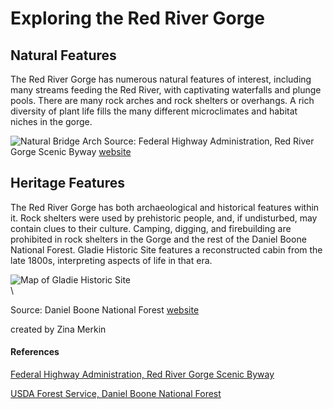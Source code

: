 # Exploring the Red River Gorge

## Natural Features

The Red River Gorge has numerous natural features of interest, including many streams feeding the Red River, with captivating waterfalls and plunge pools. There are many rock arches and rock shelters or overhangs. A rich diversity of plant life fills the many different microclimates and habitat niches in the gorge.

![Natural Bridge Arch](https://www.fhwa.dot.gov/byways/Uploads/asset_files/000/003/801/Natural_Arch_m.jpg "Beneath Natural Bridge")     <!-- double space forces a line break -->
Source: Federal Highway Administration, Red River Gorge Scenic Byway [website](https://www.fhwa.dot.gov/byways/byways/2482/photos/all)

## Heritage Features

The Red River Gorge has both archaeological and historical features within it. Rock shelters were used by prehistoric people, and, if undisturbed, may contain clues to their culture. Camping, digging, and firebuilding are prohibited in rock shelters in the Gorge and the rest of the Daniel Boone National Forest. Gladie Historic Site features a reconstructed cabin from the late 1800s, interpreting aspects of life in that era.


![Map of Gladie Historic Site](https://www.fs.usda.gov/Internet/FSE_MEDIA/fseprd532886.jpg "Gladie Historic Site")  
\   <!-- try a backslash -->

Source: Daniel Boone National Forest [website](https://www.fs.usda.gov/detail/dbnf/specialplaces/?cid=fsbdev3_032543)

created by Zina Merkin

#### References
[Federal Highway Administration, Red River Gorge Scenic Byway](https://www.fhwa.dot.gov/byways/byways/2482)

[USDA Forest Service, Daniel Boone National Forest](https://www.fs.usda.gov/dbnf)
